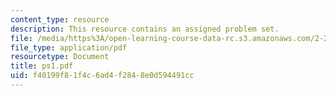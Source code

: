 ```yaml
---
content_type: resource
description: This resource contains an assigned problem set.
file: /media/https%3A/open-learning-course-data-rc.s3.amazonaws.com/2-23-hydrofoils-and-propellers-spring-2007/f40199f81f4c6ad4f2848e0d594491cc_ps1.pdf
file_type: application/pdf
resourcetype: Document
title: ps1.pdf
uid: f40199f8-1f4c-6ad4-f284-8e0d594491cc
---
```

